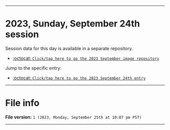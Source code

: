 
***

# 2023, Sunday, September 24th session

Session data for this day is available in a separate repository.

- [:octocat: `Click/tap here to go the 2023 September image repository`](https://github.com/seanpm2001/SeansLifeArchive_Images_MotorWorld_CarFactory_Y2023_V2/)

Jump to the specific entry:

- [:octocat: `Click/tap here to go the 2023 September 24th entry`](https://github.com/seanpm2001/SeansLifeArchive_Images_MotorWorld_CarFactory_Y2023_V2/tree/SeansLifeArchive_Images_MotorWorld_CarFactory_Y2023_V2_Main-dev/09_September/24/)

***

# File info

**File version:** `1 (2023, Monday, September 25th at 10:07 pm PST)`

***
